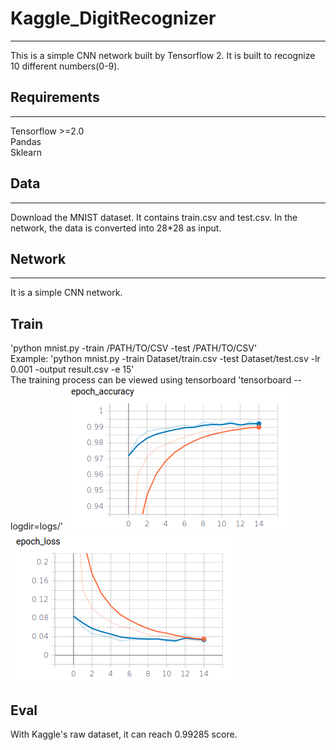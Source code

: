# Kaggle_DigitRecognizer
----
This is a simple CNN network built by Tensorflow 2. It is built to recognize 10 different numbers(0-9).                
                                

## Requirements
----
Tensorflow >=2.0               
Pandas                
Sklearn       

## Data
----
Download the MNIST dataset. It contains train.csv and test.csv. In the network, the data is converted into 28*28 as input.        

## Network 
---
It is a simple CNN network.                 


## Train 
'python mnist.py -train /PATH/TO/CSV -test /PATH/TO/CSV'              
Example:
'python mnist.py -train Dataset/train.csv -test Dataset/test.csv -lr 0.001 -output result.csv -e 15'            
The training process can be viewed using tensorboard
'tensorboard --logdir=logs/'
![Image](https://github.com/Yunying-Chen/Kaggle_DigitRecognizer/blob/master/IMG/acc.png)
![Image](https://github.com/Yunying-Chen/Kaggle_DigitRecognizer/blob/master/IMG/loss.png)

## Eval
With Kaggle's raw dataset, it can reach 0.99285 score. 
